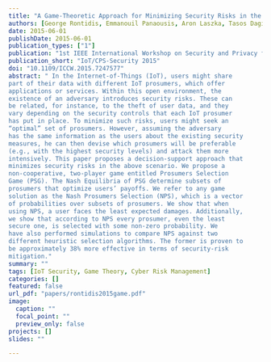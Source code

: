 ```yaml
---
title: "A Game-Theoretic Approach for Minimizing Security Risks in the Internet-of-Things"
authors: [George Rontidis, Emmanouil Panaousis, Aron Laszka, Tasos Dagiuklas, Pasquale Malacaria, Tansu Alpcan]
date: 2015-06-01
publishDate: 2015-06-01
publication_types: ["1"]
publication: "1st IEEE International Workshop on Security and Privacy for Internet of Things and Cyber-Physical Systems, in conjunction with IEEE ICC 2015"
publication_short: "IoT/CPS-Security 2015"
doi: "10.1109/ICCW.2015.7247577"
abstract: " In the Internet-of-Things (IoT), users might share
part of their data with different IoT prosumers, which offer
applications or services. Within this open environment, the
existence of an adversary introduces security risks. These can
be related, for instance, to the theft of user data, and they
vary depending on the security controls that each IoT prosumer
has put in place. To minimize such risks, users might seek an
“optimal” set of prosumers. However, assuming the adversary
has the same information as the users about the existing security
measures, he can then devise which prosumers will be preferable
(e.g., with the highest security levels) and attack them more
intensively. This paper proposes a decision-support approach that
minimizes security risks in the above scenario. We propose a
non-cooperative, two-player game entitled Prosumers Selection
Game (PSG). The Nash Equilibria of PSG determine subsets of
prosumers that optimize users’ payoffs. We refer to any game
solution as the Nash Prosumers Selection (NPS), which is a vector
of probabilities over subsets of prosumers. We show that when
using NPS, a user faces the least expected damages. Additionally,
we show that according to NPS every prosumer, even the least
secure one, is selected with some non-zero probability. We
have also performed simulations to compare NPS against two
different heuristic selection algorithms. The former is proven to
be approximately 38% more effective in terms of security-risk
mitigation."
summary: ""
tags: [IoT Security, Game Theory, Cyber Risk Management]
categories: []
featured: false
url_pdf: "papers/rontidis2015game.pdf"
image:
  caption: ""
  focal_point: ""
  preview_only: false
projects: []
slides: ""

---
```

